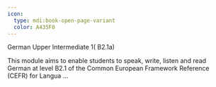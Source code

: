 ```yaml
---
icon:
  type: mdi:book-open-page-variant
  color: A435F0
---
```

German Upper Intermediate 1( B2.1a)

This module aims to enable students to speak, write, listen and read German at level B2.1 of the Common European Framework Reference (CEFR) for Langua ... 
